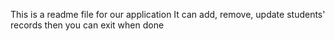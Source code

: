 This is a readme file for our application
It can add, remove, update students' records then you can exit when done
